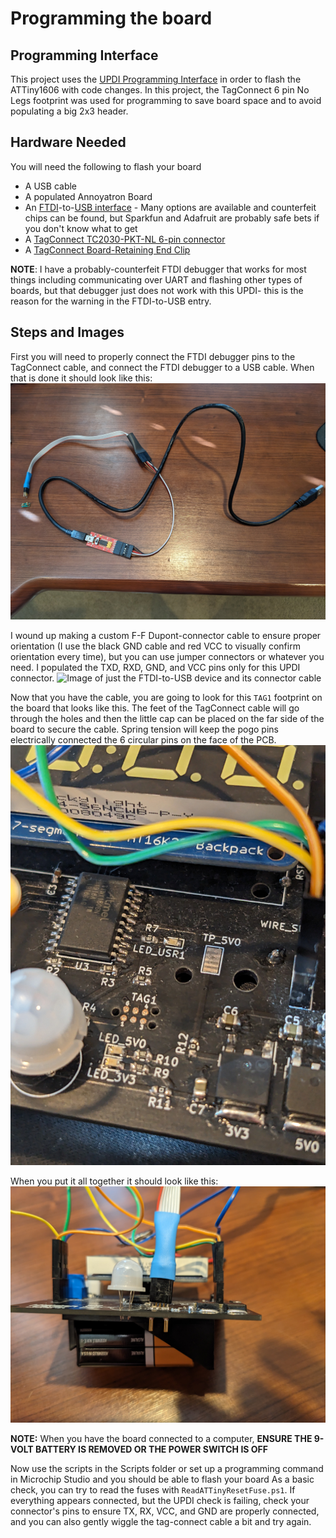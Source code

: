 # Programming the board

## Programming Interface
This project uses the [UPDI Programming Interface](https://onlinedocs.microchip.com/pr/GUID-DDB0017E-84E3-4E77-AAE9-7AC4290E5E8B-en-US-4/index.html?GUID-9B349315-2842-4189-B88C-49F4E1055D7F) in order to flash the ATTiny1606 with code changes. In this project, the TagConnect 6 pin No Legs footprint was used for programming to save board space and to avoid populating a big 2x3 header. 


## Hardware Needed
You will need the following to flash your board
* A USB cable
* A populated Annoyatron Board
* An [FTDI](https://www.adafruit.com/product/284)-to-[USB interface](https://www.sparkfun.com/products/9873) - Many options are available and counterfeit chips can be found, but Sparkfun and Adafruit are probably safe bets if you don't know what to get
* A [TagConnect TC2030-PKT-NL 6-pin connector](https://www.digikey.com/en/products/detail/tag-connect-llc/TC2030-PKT-NL/18713762)
* A [TagConnect Board-Retaining End Clip](https://www.digikey.com/en/products/detail/tag-connect-llc/TC2050-CLIP-3PACK/12318009)

**NOTE**: I have a probably-counterfeit FTDI debugger that works for most things including communicating over UART and flashing other types of boards, but that debugger just does not work with this UPDI- this is the reason for the warning in the FTDI-to-USB entry. 

## Steps and Images
First you will need to properly connect the FTDI debugger pins to the TagConnect cable, and connect the FTDI debugger to a USB cable. When that is done it should look like this:
![Image of the full programming tool including TagConnect cable](https://github.com/ChaseStewart/AVR-Annoyatron/blob/main/Software/documentation/images/Full_Programmer_and_tagConnect.jpg?raw=true)

I wound up making a custom F-F Dupont-connector cable to ensure proper orientation (I use the black GND cable and red VCC to visually confirm orientation every time), 
but you can use jumper connectors or whatever you need. I populated the TXD, RXD, GND, and VCC pins only for this UPDI connector. 
![Image of just the FTDI-to-USB device and its connector cable](https://github.com/ChaseStewart/AVR-Annoyatron/blob/main/Software/documentation/images/Programmer_UPDI_Cable.jpg?raw=true)

Now that you have the cable, you are going to look for this `TAG1` footprint on the board that looks like this. 
The feet of the TagConnect cable will go through the holes and then the little cap can be placed on the far side of the board to secure the cable. Spring tension will keep the pogo pins electrically connected the 6 circular pins on the face of the PCB. 
![Image of the location on the PCB where the TagConnect can be attached](https://github.com/ChaseStewart/AVR-Annoyatron/blob/main/Software/documentation/images/TagConnect_Footprint.jpg?raw=true)

When you put it all together it should look like this:
![Image of the TagConnect cable connected to the board](https://github.com/ChaseStewart/AVR-Annoyatron/blob/main/Software/documentation/images/Board_Connection.jpg?raw=true)

**NOTE:** When you have the board connected to a computer, **ENSURE THE 9-VOLT BATTERY IS REMOVED OR THE POWER SWITCH IS OFF**

Now use the scripts in the Scripts folder or set up a programming command in Microchip Studio and you should be able to flash your board
As a basic check, you can try to read the fuses with `ReadATTinyResetFuse.ps1`. If everything appears connected, but the UPDI check is failing, check your connector's pins to ensure TX, RX, VCC, and GND are properly connected, and you can also gently wiggle the tag-connect cable a bit and try again.